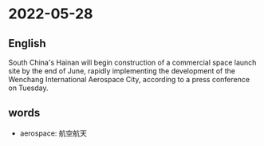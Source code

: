 # 2022-05-28


## English
South China's Hainan will begin 
construction of a commercial space launch
site by the end of June, rapidly
implementing the development of the 
Wenchang International Aerospace City,
according to a press conference on Tuesday.

## words
* aerospace: 航空航天